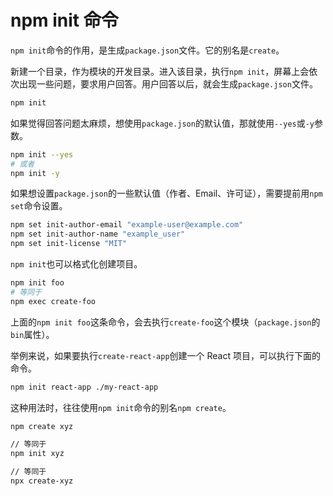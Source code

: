 # npm init 命令

`npm init`命令的作用，是生成`package.json`文件。它的别名是`create`。

新建一个目录，作为模块的开发目录。进入该目录，执行`npm init`，屏幕上会依次出现一些问题，要求用户回答。用户回答以后，就会生成`package.json`文件。

```bash
npm init
```

如果觉得回答问题太麻烦，想使用`package.json`的默认值，那就使用`--yes`或`-y`参数。

```bash
npm init --yes
# 或者
npm init -y
```

如果想设置`package.json`的一些默认值（作者、Email、许可证），需要提前用`npm set`命令设置。

```bash
npm set init-author-email "example-user@example.com"
npm set init-author-name "example_user"
npm set init-license "MIT"
```

`npm init`也可以格式化创建项目。

```bash
npm init foo
# 等同于
npm exec create-foo
```

上面的`npm init foo`这条命令，会去执行`create-foo`这个模块（`package.json`的`bin`属性）。

举例来说，如果要执行`create-react-app`创建一个 React 项目，可以执行下面的命令。

```bash
npm init react-app ./my-react-app
```

这种用法时，往往使用`npm init`命令的别名`npm create`。

```bash
npm create xyz

// 等同于
npm init xyz

// 等同于
npx create-xyz
```
